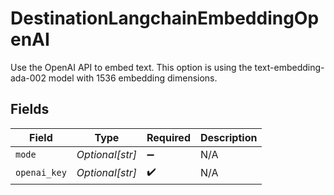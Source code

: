 # DestinationLangchainEmbeddingOpenAI

Use the OpenAI API to embed text. This option is using the text-embedding-ada-002 model with 1536 embedding dimensions.


## Fields

| Field              | Type               | Required           | Description        |
| ------------------ | ------------------ | ------------------ | ------------------ |
| `mode`             | *Optional[str]*    | :heavy_minus_sign: | N/A                |
| `openai_key`       | *Optional[str]*    | :heavy_check_mark: | N/A                |